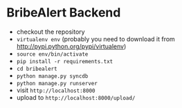 BribeAlert Backend
==================

* checkout the repository
* `virtualenv env` (probably you need to download it from http://pypi.python.org/pypi/virtualenv)
* `source env/bin/activate`
* `pip install -r requirements.txt`
* `cd bribealert`
* `python manage.py syncdb`
* `python manage.py runserver`
* visit `http://localhost:8000`
* upload to `http://localhost:8000/upload/` 

